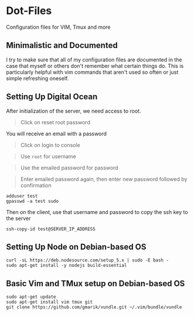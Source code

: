 # Dot-Files
Configuration files for VIM, Tmux and more

## Minimalistic and Documented
I try to make sure that all of my configuration files are documented in the case that myself or others don't remember what certain things do. This is particularly helpful with vim commands that aren't used so often or just simple refreshing oneself.

## Setting Up Digital Ocean

After initialization of the server, we need access to root.

> Click on reset root password

You will receive an email with a password

> Click on login to console

> Use `root` for username

> Use the emailed password for password

> Enter emailed password again, then enter new password followed by confirmation

```
adduser test
gpasswd -a test sudo
```

Then on the client, use that username and password to copy the ssh key to the server
```
ssh-copy-id test@SERVER_IP_ADDRESS
```

## Setting Up Node on Debian-based OS
```
curl -sL https://deb.nodesource.com/setup_5.x | sudo -E bash -
sudo apt-get install -y nodejs build-essential
```
## Basic Vim and TMux setup on Debian-based OS
```
sudo apt-get update
sudo apt-get install vim tmux git
git clone https://github.com/gmarik/vundle.git ~/.vim/bundle/vundle
```
